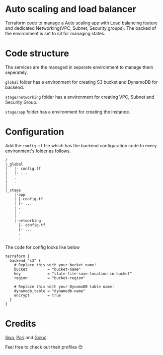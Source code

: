 # Auto scaling and load balancer

Terraform code to manage a Auto scaling app with Load balancing feature and dedicated Networking(VPC, Subnet, Security groups). The backed of the environment is set to s3 for managing states.

# Code structure

The services are the managed in seperate environment to manage them seperately. 

`global` folder has a environment for creating S3 bucket and DynamoDB for backend.

`stage/networking` folder has a environment for creating VPC, Subnet and Security Group.

`stage/app` folder has a environment for creating the instance.

# Configuration

Add the `config.tf` file which has the backend configuration code to every environment's folder as follows.

```
/
|_global
|   |- config.tf
|   |- ...
|   .
|   .
|   
|_stage
    |-app
    | |-config.tf
    | |- ...
    | .
    | .
    |
    |-networking
      |- config.tf
      |- ...
      .
      .

```

The code for config looks like below

```
terraform {
  backend "s3" {
    # Replace this with your bucket name!
    bucket         = "bucket-name"
    key            = "state-file-save-location-in-bucket"
    region         = "bucket-region"

    # Replace this with your DynamoDB table name!
    dynamodb_table = "dynamodb-name"
    encrypt        = true
  }
}

```

# Credits

[Siva](https://github.com/Sivasankar4), [Pari](https://github.com/paripuranam) and [Gokul](https://github.com/gokul-20)

Feel free to check out their profiles 😊